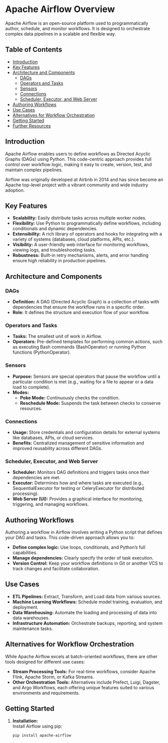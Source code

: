 # Apache Airflow Overview

Apache Airflow is an open-source platform used to programmatically author, schedule, and monitor workflows. It is designed to orchestrate complex data pipelines in a scalable and flexible way.

## Table of Contents

- [Introduction](#introduction)
- [Key Features](#key-features)
- [Architecture and Components](#architecture-and-components)
  - [DAGs](#dags)
  - [Operators and Tasks](#operators-and-tasks)
  - [Sensors](#sensors)
  - [Connections](#connections)
  - [Scheduler, Executor, and Web Server](#scheduler-executor-and-web-server)
- [Authoring Workflows](#authoring-workflows)
- [Use Cases](#use-cases)
- [Alternatives for Workflow Orchestration](#alternatives-for-workflow-orchestration)
- [Getting Started](#getting-started)
- [Further Resources](#further-resources)

## Introduction

Apache Airflow enables users to define workflows as Directed Acyclic Graphs (DAGs) using Python. This code-centric approach provides full control over workflow logic, making it easy to create, version, test, and maintain complex pipelines.

Airflow was originally developed at Airbnb in 2014 and has since become an Apache top-level project with a vibrant community and wide industry adoption.

## Key Features

- **Scalability:** Easily distribute tasks across multiple worker nodes.
- **Flexibility:** Use Python to programmatically define workflows, including conditionals and dynamic dependencies.
- **Extensibility:** A rich library of operators and hooks for integrating with a variety of systems (databases, cloud platforms, APIs, etc.).
- **Visibility:** A user-friendly web interface for monitoring workflows, viewing logs, and troubleshooting tasks.
- **Robustness:** Built-in retry mechanisms, alerts, and error handling ensure high reliability in production pipelines.

## Architecture and Components

### DAGs

- **Definition:** A DAG (Directed Acyclic Graph) is a collection of tasks with dependencies that ensure the workflow runs in a specific order.
- **Role:** It defines the structure and execution flow of your workflow.

### Operators and Tasks

- **Tasks:** The smallest unit of work in Airflow.
- **Operators:** Pre-defined templates for performing common actions, such as executing Bash commands (BashOperator) or running Python functions (PythonOperator).

### Sensors

- **Purpose:** Sensors are special operators that pause the workflow until a particular condition is met (e.g., waiting for a file to appear or a data load to complete).
- **Modes:**  
  - **Poke Mode:** Continuously checks the condition.
  - **Reschedule Mode:** Suspends the task between checks to conserve resources.

### Connections

- **Usage:** Store credentials and configuration details for external systems like databases, APIs, or cloud services.
- **Benefits:** Centralized management of sensitive information and improved reusability across different DAGs.

### Scheduler, Executor, and Web Server

- **Scheduler:** Monitors DAG definitions and triggers tasks once their dependencies are met.
- **Executor:** Determines how and where tasks are executed (e.g., SequentialExecutor for testing or CeleryExecutor for distributed processing).
- **Web Server (UI):** Provides a graphical interface for monitoring, triggering, and managing workflows.

## Authoring Workflows

Authoring a workflow in Airflow involves writing a Python script that defines your DAG and tasks. This code-driven approach allows you to:
- **Define complex logic:** Use loops, conditionals, and Python’s full capabilities.
- **Manage dependencies:** Clearly specify the order of task execution.
- **Version Control:** Keep your workflow definitions in Git or another VCS to track changes and facilitate collaboration.

## Use Cases

- **ETL Pipelines:** Extract, Transform, and Load data from various sources.
- **Machine Learning Workflows:** Schedule model training, evaluation, and deployment.
- **Data Warehousing:** Automate the loading and processing of data into data warehouses.
- **Infrastructure Automation:** Orchestrate backups, reporting, and system maintenance tasks.

## Alternatives for Workflow Orchestration

While Apache Airflow excels at batch-oriented workflows, there are other tools designed for different use cases:
- **Stream Processing Tools:** For real-time workflows, consider Apache Flink, Apache Storm, or Kafka Streams.
- **Other Orchestration Tools:** Alternatives include Prefect, Luigi, Dagster, and Argo Workflows, each offering unique features suited to various environments and requirements.

## Getting Started

1. **Installation:**  
   Install Airflow using pip:
   ```bash
   pip install apache-airflow
